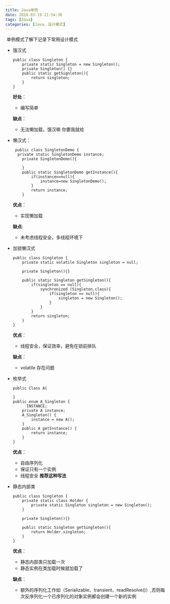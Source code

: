 ```yaml
---
title: Java单例
date: 2018-03-19 21:54:38
tags: [Java]
categories: [Java，设计模式]
---
```


 

​	单例模式了解下<!--more-->记录下常用设计模式

* 饿汉式

  ```
  public class Singleton {   
      private static Singleton = new Singleton();
      private Singleton() {}
      public static getSignleton(){
          return singleton;
      }
  }
  ```

  **好处**：

   * 编写简单

  **缺点**：

  * 无法懒加载，饿汉嘛 你要我就给

* 懒汉式：

  ```
   public class SingletonDemo {
    private static SingletonDemo instance;
      private SingletonDemo(){

      }
      public static SingletonDemo getInstance(){
          if(instance==null){
              instance=new SingletonDemo();
          }
          return instance;
      }
  ```

  **优点**：

  * 实现懒加载

  **缺点**:

  * 未考虑线程安全，多线程环境下

* 加锁懒汉式

  ```
  public class Singleton {
      private static volatile Singleton singleton = null;
       
      private Singleton(){}
       
      public static Singleton getSingleton(){
          if(singleton == null){
              synchronized (Singleton.class){
                  if(singleton == null){
                      singleton = new Singleton();
                  }
              }
          }
          return singleton;
      }    
  }
  ```

  **优点**：

   * 线程安全，保证效率，避免在锁前排队

  **缺点**：

  * volatile 存在问题

* 枚举式

  ```
  public Class A{
      
  }
  public enum A_Singleton {
     	INSTANCE;
      private A instance;
      A_Singleton() {
          instance = new A();
      }
      public A getInstance() {
          return instance;
      }
  }
  ```

  **优点**：

  * 自由序列化
  * 保证只有一个实例
  * 线程安全 **推荐这种写法**

* 静态内部类

  ```
  public class Singleton {
      private static class Holder {
          private static Singleton singleton = new Singleton();
      }
       
      private Singleton(){}
           
      public static Singleton getSingleton(){
          return Holder.singleton;
      }
  }
  ```

   **优点**：

  * 静态内部类只加载一次 
  * 静态实例在类加载时候就加载了

  **缺点**：

  * 额外的序列化工作如（Serializable、transient、readResolve()）,否则每次反序列化一个已序列化的对象实例都会创建一个新的实例